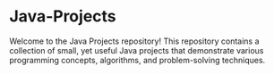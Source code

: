 # Java-Projects
Welcome to the Java Projects repository! This repository contains a collection of small, yet useful Java projects that demonstrate various programming concepts, algorithms, and problem-solving techniques.
